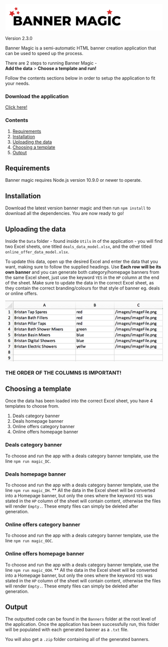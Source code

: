 
![Example of Excel sheet data model](Utils/Images/logo.png)

Version 2.3.0

Banner Magic is a semi-automatic HTML banner creation application that can be used to speed up the process.

There are 2 steps to running Banner Magic -
<br/>
**Add the data** > **Choose a template and run!**

Follow the contents sections below in order to setup the application to fit your needs.

### Download the application
[Click here!](https://github.com/stevenrobertswolseley/banner_magic/archive/master.zip)

### Contents
1. [Requirements](#Requirements)
2. [Installation](#Installation)
3. [Uploading the data](#Uploading_the_data)
4. [Choosing a template](#Choosing_a_template)
5. [Output](#Output)


<a name="Requirements"></a>
## Requirements
Banner magic requires Node.js version 10.9.0 or newer to operate.

<a name="Installation"></a>
## Installation
Download the latest version banner magic and then run `npm install` to download all the dependencies. You are now ready to go!

<a name="Uploading_the_data"></a>
## Uploading the data
Inside the `Data` folder - found inside `Utils` in of the application - you will find two Excel sheets, one titled `deals_data_model.xlsx`, and the other titled `online_offer_data_model.xlsx`.

To update this data, open up the desired Excel and enter the data that you want, making sure to follow the supplied headings. Use  **Each row will be its own banner** and you can generate both category/homepage banners from the same Excel sheet, just use the keyword `YES` in the `HP` column at the end of the sheet. Make sure to update the data in the correct Excel sheet, as they contain the correct branding/colours for that style of banner eg. deals or online offers.

![Example of Excel sheet data model](Utils/Images/Excel_Sheet_Example.png)

### THE ORDER OF THE COLUMNS IS IMPORTANT!

<a name="Choosing_a_template"></a>
## Choosing a template
Once the data has been loaded into the correct Excel sheet, you have 4 templates to choose from.
1. Deals category banner
2. Deals homepage banner
3. Online offers category banner
4. Online offers homepage banner

### Deals category banner
To choose and run the app with a deals category banner template, use the line `npm run magic_DC`.

### Deals homepage banner
To choose and run the app with a deals category banner template, use the line `npm run magic_DH`.
** All the data in the Excel sheet will be converted into a Homepage banner, but only the ones where the keyword `YES` was stated in the `HP` column of the sheet will contain content, otherwise the files will render `Empty.`. These empty files can simply be deleted after generation.

### Online offers category banner
To choose and run the app with a deals category banner template, use the line `npm run magic_OOC`.

### Online offers homepage banner
To choose and run the app with a deals category banner template, use the line `npm run magic_OOH`.
** All the data in the Excel sheet will be converted into a Homepage banner, but only the ones where the keyword `YES` was stated in the `HP` column of the sheet will contain content, otherwise the files will render `Empty.`. These empty files can simply be deleted after generation.

<a name="Output"></a>
## Output
The outputted code can be found in the `Banners` folder at the root level of the application. Once the application has been successfully run, this folder will be populated with each generated banner as a `.txt` file.

You will also get a `.zip` folder containing all of the generated banners.
